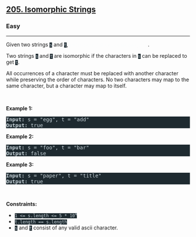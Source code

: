 <h2><a href="https://leetcode.com/problems/isomorphic-strings/">205. Isomorphic Strings</a></h2><h3>Easy</h3><hr><div><p>Given two strings <code style="background-color: rgb(30, 42, 48) !important; color: rgb(198, 210, 216) !important;">s</code> and <code style="background-color: rgb(30, 42, 48) !important; color: rgb(198, 210, 216) !important;">t</code>, <em style="color: rgb(252, 253, 253) !important;">determine if they are isomorphic</em>.</p>

<p>Two strings <code style="background-color: rgb(30, 42, 48) !important; color: rgb(198, 210, 216) !important;">s</code> and <code style="background-color: rgb(30, 42, 48) !important; color: rgb(198, 210, 216) !important;">t</code> are isomorphic if the characters in <code style="background-color: rgb(30, 42, 48) !important; color: rgb(198, 210, 216) !important;">s</code> can be replaced to get <code style="background-color: rgb(30, 42, 48) !important; color: rgb(198, 210, 216) !important;">t</code>.</p>

<p>All occurrences of a character must be replaced with another character while preserving the order of characters. No two characters may map to the same character, but a character may map to itself.</p>

<p>&nbsp;</p>
<p><strong>Example 1:</strong></p>
<pre style="background-color: rgb(30, 42, 48) !important; color: rgb(198, 210, 216) !important;"><strong>Input:</strong> s = "egg", t = "add"
<strong>Output:</strong> true
</pre><p><strong>Example 2:</strong></p>
<pre style="background-color: rgb(30, 42, 48) !important; color: rgb(198, 210, 216) !important;"><strong>Input:</strong> s = "foo", t = "bar"
<strong>Output:</strong> false
</pre><p><strong>Example 3:</strong></p>
<pre style="background-color: rgb(30, 42, 48) !important; color: rgb(198, 210, 216) !important;"><strong>Input:</strong> s = "paper", t = "title"
<strong>Output:</strong> true
</pre>
<p>&nbsp;</p>
<p><strong>Constraints:</strong></p>

<ul>
	<li><code style="background-color: rgb(30, 42, 48) !important; color: rgb(198, 210, 216) !important;">1 &lt;= s.length &lt;= 5 * 10<sup>4</sup></code></li>
	<li><code style="background-color: rgb(30, 42, 48) !important; color: rgb(198, 210, 216) !important;">t.length == s.length</code></li>
	<li><code style="background-color: rgb(30, 42, 48) !important; color: rgb(198, 210, 216) !important;">s</code> and <code style="background-color: rgb(30, 42, 48) !important; color: rgb(198, 210, 216) !important;">t</code> consist of any valid ascii character.</li>
</ul>
</div>